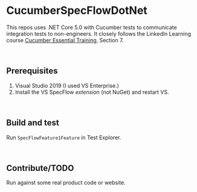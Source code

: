 # CucumberSpecFlowDotNet
This repos uses .NET Core 5.0 with Cucumber tests to communicate integration tests to non-engineers. It closely follows the LinkedIn Learning course [Cucumber Essential Training](https://www.linkedin.com/learning/cucumber-essential-training/), Section 7.


<br>

## Prerequisites
1. Visual Studio 2019 (I used VS Enterprise.)
2. Install the VS SpecFlow *extension* (not NuGet) and restart VS.

<br>

## Build and test
Run `SpecFlowFeature1Feature` in Test Explorer.

<br>

## Contribute/TODO
Run against some real product code or website.